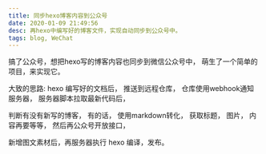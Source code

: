 ```yaml
---
title: 同步hexo博客内容到公众号
date: 2020-01-09 21:49:56
desc: 再hexo中编写好的博客文件，实现自动同步到公众号中。
tags: blog, WeChat
---
```


搞了公众号，想把hexo写的博客内容也同步到微信公众号中， 萌生了一个简单的项目，来实现它。

<!-- more -->

大致的思路: hexo 编写好的文档后， 推送到远程仓库， 仓库使用webhook通知服务器， 服务器脚本拉取最新代码后，

判断有没有新写的博客， 有的话， 使用markdown转化， 获取标题， 图片， 内容再要等等， 然后再公众号开放接口，

新增图文素材后，再服务器执行 hexo 编译，发布。




